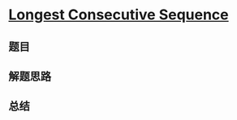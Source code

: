 # [Longest Consecutive Sequence](https://leetcode.com/problems/longest-consecutive-sequence/)
## 题目


## 解题思路


## 总结


